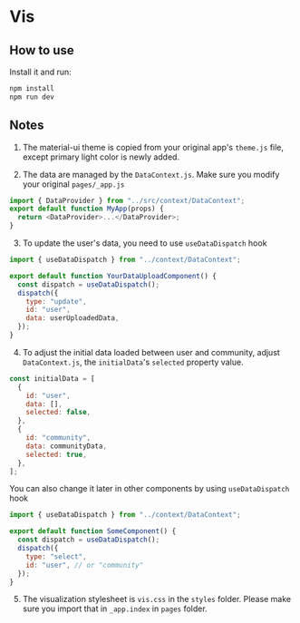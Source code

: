 # Vis

## How to use

Install it and run:

```sh
npm install
npm run dev
```

## Notes

1. The material-ui theme is copied from your original app's `theme.js` file, except primary light color is newly added.

2. The data are managed by the `DataContext.js`. Make sure you modify your original `pages/_app.js`

```js
import { DataProvider } from "../src/context/DataContext";
export default function MyApp(props) {
  return <DataProvider>...</DataProvider>;
}
```

3. To update the user's data, you need to use `useDataDispatch` hook

```js
import { useDataDispatch } from "../context/DataContext";

export default function YourDataUploadComponent() {
  const dispatch = useDataDispatch();
  dispatch({
    type: "update",
    id: "user",
    data: userUploadedData,
  });
}
```

4. To adjust the initial data loaded between user and community, adjust `DataContext.js`, the `initialData`'s `selected` property value.

```js
const initialData = [
  {
    id: "user",
    data: [],
    selected: false,
  },
  {
    id: "community",
    data: communityData,
    selected: true,
  },
];
```

You can also change it later in other components by using `useDataDispatch` hook

```js
import { useDataDispatch } from "../context/DataContext";

export default function SomeComponent() {
  const dispatch = useDataDispatch();
  dispatch({
    type: "select",
    id: "user", // or "community"
  });
}
```

5. The visualization stylesheet is `vis.css` in the `styles` folder. Please make sure you import that in `_app.index` in `pages` folder.
